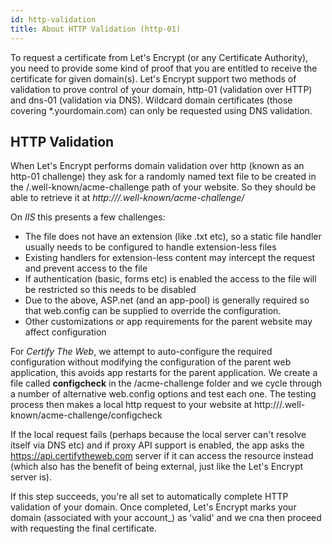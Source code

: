 ```yaml
---
id: http-validation
title: About HTTP Validation (http-01)
---
```


To request a certificate from Let's Encrypt (or any Certificate Authority), you need to provide some kind of proof that you are entitled to receive the certificate for given domain(s). Let's Encrypt support two methods of validation to prove control of your domain, http-01 (validation over HTTP) and dns-01 (validation via DNS). Wildcard domain certificates (those covering *.yourdomain.com) can only be requested using DNS validation.

## HTTP Validation
When Let's Encrypt performs domain validation over http (known as an http-01 challenge) they ask for a randomly named text file to be created in the /.well-known/acme-challenge path of your website. So they should be able to retrieve it at *http://<yourdomain>/.well-known/acme-challenge/<filename>*

On *IIS* this presents a few challenges:

* The file does not have an extension (like .txt etc), so a static file handler usually needs to be configured to handle extension-less files
* Existing handlers for extension-less content may intercept the request and prevent access to the file
* If authentication (basic, forms etc) is enabled the access to the file will be restricted so this needs to be disabled
* Due to the above, ASP.net (and an app-pool) is generally required so that web.config can be supplied to override the configuration.
* Other customizations or app requirements for the parent website may affect configuration

For *Certify The Web*, we attempt to auto-configure the required configuration without modifying the configuration of the parent web application, 
this avoids app restarts for the parent application. We create a file called **configcheck** in the /acme-challenge folder and
we cycle through a number of alternative web.config options and test each one. The testing process then makes a local http request to your website at http://<yourdomain>/.well-known/acme-challenge/configcheck

If the local request fails (perhaps because the local server can't resolve itself via DNS etc) and if proxy API support is enabled, the app asks
the https://api.certifytheweb.com server if it can access the resource instead (which also has the benefit of being external, just like the Let's Encrypt server is).

If this step succeeds, you're all set to automatically complete HTTP validation of your domain. Once completed, Let's Encrypt marks your domain (associated with your account_) as 'valid' and we cna then proceed with requesting the final certificate.

